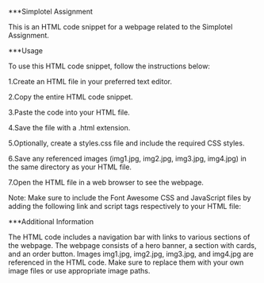 ***Simplotel Assignment

This is an HTML code snippet for a webpage related to the Simplotel Assignment.

***Usage

To use this HTML code snippet, follow the instructions below:

1.Create an HTML file in your preferred text editor.

2.Copy the entire HTML code snippet.

3.Paste the code into your HTML file.

4.Save the file with a .html extension.

5.Optionally, create a styles.css file and include the required CSS styles.

6.Save any referenced images (img1.jpg, img2.jpg, img3.jpg, img4.jpg) in the same directory as your HTML file.

7.Open the HTML file in a web browser to see the webpage.

Note: Make sure to include the Font Awesome CSS and JavaScript files by adding the following link and script tags respectively to your HTML file:

<script src="https://cdnjs.cloudflare.com/ajax/libs/font-awesome/5.15.3/js/all.min.js"></script>
***Additional Information

The HTML code includes a navigation bar with links to various sections of the webpage. The webpage consists of a hero banner, a section with cards, and an order button. Images img1.jpg, img2.jpg, img3.jpg, and img4.jpg are referenced in the HTML code. Make sure to replace them with your own image files or use appropriate image paths.


